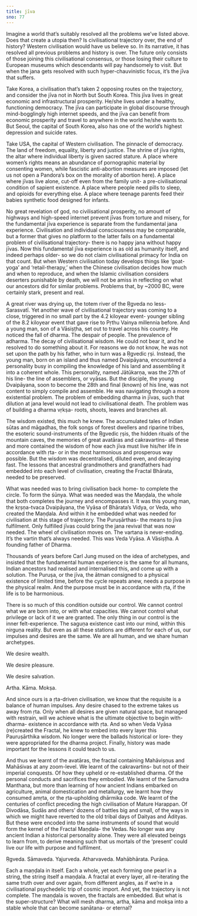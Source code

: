 ```yaml
---
title: jīva
sno: 77
---
```


Imagine a world that’s suitably resolved all the problems we’ve listed above. Does that create a utopia then? Is civilisational trajectory over, the end of history? Western civilisation would have us believe so. In its narrative, it has resolved all previous problems and history is over. The future only consists of those joining this civilisational consensus, or those losing their culture to European museums which descendants will pay handsomely to visit. But when the jana gets resolved with such hyper-chauvinistic focus, it’s the jīva that suffers.

Take Korea, a civilisation that’s taken 2 opposing routes on the trajectory, and consider the jīva not in North but South Korea. This jīva lives in great economic and infrastructural prosperity. He/she lives under a healthy, functioning democracy. The jīva can participate in global discourse through mind-bogglingly high internet speeds, and the jīva can benefit from economic prosperity and travel to anywhere in the world he/she wants to. But Seoul, the capital of South Korea, also has one of the world’s highest depression and suicide rates.

Take USA, the capital of Western civilisation. The pinnacle of democracy. The land of freedom, equality, liberty and justice. The shrine of jīva rights, the altar where individual liberty is given sacred stature. A place where women’s rights means an abundance of pornographic material by consenting women, while fascistic anti-abortion measures are imposed (let us not open a Pandora’s box on the morality of abortion here). A place where jīvas live alone, cut-off even from the family unit- a pre-civilisational condition of sapient existence. A place where people need pills to sleep, and opioids for everything else. A place where teenage parents feed their babies synthetic food designed for infants.

No great revelation of god, no civilisational prosperity, no amount of highways and high-speed internet prevent jīvas from torture and misery, for the fundamental jīva experience is separate from the fundamental jana experience. Civilisation and individual consciousness may be comparable, but a former that gives no platform to the latter fails on a fundamental problem of civilisational trajectory- there is no happy jana without happy jīvas. Now this fundamental jīva experience is as old as humanity itself, and indeed perhaps older- so we do not claim civilisational primacy for India on that count. But when Western civilisation today develops things like ‘goat-yoga’ and ‘retail-therapy,’ when the Chinese civilisation decides how much and when to reproduce, and when the Islamic civilisation considers deserters punishable by death, we will not be amiss in reflecting on what our ancestors did for similar problems. Problems that, by ~2000 BC, were certainly stark, present and real.

A great river was drying up, the totem river of the Ṛgveda no less- Sarasvatī. Yet another wave of civilisational trajectory was coming to a close, triggered in no small part by the 4.2 kiloyear event- younger sibling of the 8.2 kiloyear event that gave rise to Pṛthu Vainya millennia before. And a young man, son of a Vāsiṣṭha, set out to travel across his country. He noticed the fall of dharma. The despair of people. The prevalence of adharma. The decay of civilisational wisdom. He could not bear it, and he resolved to do something about it. For reasons we do not know, he was not set upon the path by his father, who in turn was a Ṛgvedic ṛṣi. Instead, the young man, born on an island and thus named Dvaipāyana, encountered a personality busy in compiling the knowledge of his land and assembling it into a coherent whole. This personality, named Jātūkarṇa, was the 27th of his line- the line of assemblers, or vyāsas. But the disciple, the young Dvaipāyana, soon to become the 28th and final (known) of his line, was not content to simply compile and assemble. He was navigating through a more existential problem. The problem of embedding dharma in jīvas, such that dilution at jana level would not lead to civilisational death. The problem was of building a dharma vṛkṣa- roots, shoots, leaves and branches all.

The wisdom existed, this much he knew. The accumulated tales of Indian sūtas and māgadhas, the folk songs of forest dwellers and riparine tribes, the esoteric sound-instruments of the Ṛgvedic ṛṣis, the hidden rituals of the mountain caves, the memories of great avatāras and cakravartins- all these and more contained the wisdom of how each jīva must live his/her life in accordance with ṛta- or in the most harmonious and prosperous way possible. But the wisdom was decentralised, diluted even, and decaying fast. The lessons that ancestral grandmothers and grandfathers had embedded into each level of civilisation, creating the Fractal Bhārata, needed to be preserved.

What was needed was to bring civilisation back home- to complete the circle. To form the śūnya. What was needed was the Maṇḍala, the whole that both completes the journey and encompasses it. It was this young man, the kṛṣṇa-tvaca Dvaipāyana, the Vyāsa of Bhārata’s Vidya, or Veda, who created the Maṇḍala. And within it he embedded what was needed for civilisation at this stage of trajectory. The Puruṣārthas- the means to jīva fulfilment. Only fulfilled jīvas could bring the jana revival that was now needed. The wheel of civilisation moves on. The vartana is never-ending. It’s the vartin that’s always needed. This was Veda Vyāsa. A Vāsiṣṭha. A founding father of Dharma.

Thousands of years before Carl Jung mused on the idea of archetypes, and insisted that the fundamental human experience is the same for all humans, Indian ancestors had realised and internalised this, and come up with a solution. The Puruṣa, or the jīva, the ātman consigned to a physical existence of limited time, before the cycle repeats anew, needs a purpose in the physical realm. And the purpose must be in accordance with ṛta, if the life is to be harmonious.

There is so much of this condition outside our control. We cannot control what we are born into, or with what capacities. We cannot control what privilege or lack of it we are granted. The only thing in our control is the inner felt-experience. The saguṇa existence cast into our mind, within this nirguṇa reality. But even as all these stations are different for each of us, our impulses and desires are the same. We are all human, and we share human archetypes.

We desire wealth.

We desire pleasure.

We desire salvation.

Artha. Kāma. Mokṣa.

And since ours is a ṛta-driven civilisation, we know that the requisite is a balance of human impulses. Any desire chased to the extreme takes us away from ṛta. Only when all desires are given natural space, but managed with restrain, will we achieve what is the ultimate objective to begin with- dharma- existence in accordance with ṛta. And so when Veda Vyāsa (re)created the Fractal, he knew to embed into every layer this Pauruṣārthika wisdom. No longer were the ballads historical or lore- they were appropriated for the dharma project. Finally, history was made important for the lessons it could teach to us.

And thus we learnt of the avatāras, the fractal containing Mahāviṣṇus and Mahāśivas at any zoom-level. We learnt of the cakravartins- but not of their imperial conquests. Of how they upheld or re-established dharma. Of the personal conducts and sacrifices they embodied. We learnt of the Samudra Manthana, but more than learning of how ancient Indians embarked on agriculture, animal domestication and metallurgy, we learnt how they consumed amṛta, or the ṛta-upholding dhārmika code. We learnt of the centuries of conflict preceding the high civilisation of Mature Harappan. Of Divodāsa, Sudās and others’ dozens of battles big and small, of the ways in which we might have reverted to the old tribal days of Daityas and Ādityas. But these were encoded into the same instruments of sound that would form the kernel of the Fractal Maṇḍala- the Vedas. No longer was any ancient Indian a historical personality alone. They were all elevated beings to learn from, to derive meaning such that us mortals of the ‘present’ could live our life with purpose and fulfilment.

Ṛgveda. Sāmaveda. Yajurveda. Atharvaveda. Mahābhārata. Purāṇa.

Each a maṇḍala in itself. Each a whole, yet each forming one pearl in a string, the string itself a maṇḍala. A fractal at every layer, all re-iterating the same truth over and over again, from different angles, as if we’re in a civilisational psychedelic trip of cosmic import. And yet, the trajectory is not complete. The maṇḍala is woven, the fractals are embedded. But what is the super-structure? What will mesh dharma, artha, kāma and mokṣa into a stable whole that can become sanātana- or eternal?